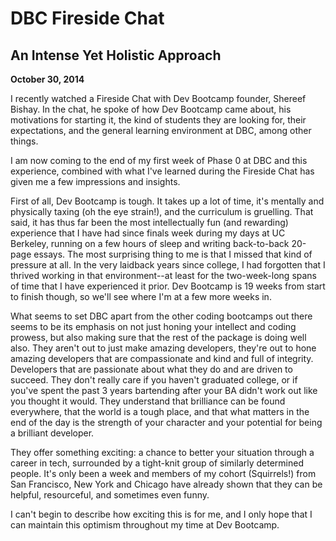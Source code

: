 # DBC Fireside Chat

## An Intense Yet Holistic Approach

**October 30, 2014**

I recently watched a Fireside Chat with Dev Bootcamp founder, Shereef Bishay. In the chat, he spoke of how Dev Bootcamp came about, his motivations for starting it, the kind of students they are looking for, their expectations, and the general learning environment at DBC, among other things.

I am now coming to the end of my first week of Phase 0 at DBC and this experience, combined with what I've learned during the Fireside Chat has given me a few impressions and insights.

First of all, Dev Bootcamp is tough. It takes up a lot of time, it's mentally and physically taxing (oh the eye strain!), and the curriculum is gruelling. That said, it has thus far been the most intellectually fun (and rewarding) experience that I have had since finals week during my days at UC Berkeley, running on a few hours of sleep and writing back-to-back 20-page essays. The most surprising thing to me is that I missed that kind of pressure at all. In the very laidback years since college, I had forgotten that I thrived working in that environment--at least for the two-week-long spans of time that I have experienced it prior. Dev Bootcamp is 19 weeks from start to finish though, so we'll see where I'm at a few more weeks in.

What seems to set DBC apart from the other coding bootcamps out there seems to be its emphasis on not just honing your intellect and coding prowess, but also making sure that the rest of the package is doing well also. They aren't out to just make amazing developers, they're out to hone amazing developers that are compassionate and kind and full of integrity. Developers that are passionate about what they do and are driven to succeed. They don't really care if you haven't graduated college, or if you've spent the past 3 years bartending after your BA didn't work out like you thought it would. They understand that brilliance can be found everywhere, that the world is a tough place, and that what matters in the end of the day is the strength of your character and your potential for being a brilliant developer.

They offer something exciting: a chance to better your situation through a career in tech, surrounded by a tight-knit group of similarly determined people. It's only been a week and members of my cohort (Squirrels!) from San Francisco, New York and Chicago have already shown that they can be helpful, resourceful, and sometimes even funny.

I can't begin to describe how exciting this is for me, and I only hope that I can maintain this optimism throughout my time at Dev Bootcamp.